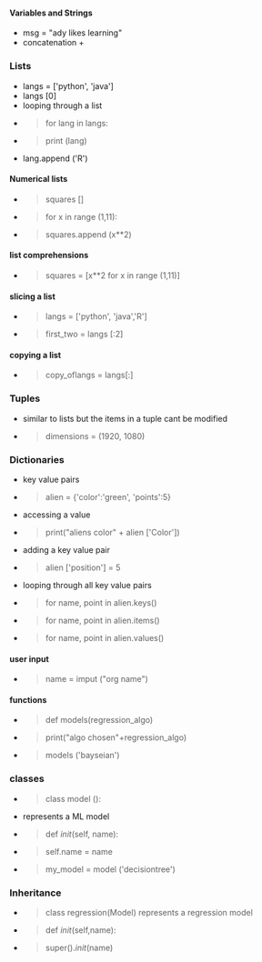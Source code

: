 #### Variables and Strings
- msg = "ady likes learning"
- concatenation +

### Lists
- langs = ['python', 'java']
- langs [0]
- looping through a list
- > for lang in langs:
- > print  (lang)
- lang.append ('R')

#### Numerical lists
- > squares []
- > for x in range (1,11):
- > squares.append (x**2)

#### list comprehensions
- > squares = [x**2 for x in range (1,11)]

#### slicing a list
- > langs = ['python', 'java','R']
- > first_two = langs [:2]

#### copying a list
-  > copy_oflangs = langs[:]


### Tuples
- similar to lists but the items in a tuple cant be modified 
- > dimensions = (1920, 1080)

### Dictionaries
- key value pairs
- >alien = {'color':'green', 'points':5}
- accessing a value
- >print("aliens color" + alien ['Color'])
- adding a key value pair
- >alien ['position'] = 5
- looping through all key value pairs 
- >for name, point in alien.keys()
- >for name, point in alien.items()
- >for name, point in alien.values()

#### user input
- > name = imput ("org name")

#### functions 
- > def models(regression_algo)
- > print("algo chosen"+regression_algo)

- > models ('bayseian')

### classes
- > class model ():
- represents a ML model
- > def _init_(self, name):
- > self.name = name

- > my_model = model ('decisiontree')


### Inheritance
 - > class regression(Model)
 represents a regression model
 - > def _init_(self,name):
 - > super()._init_(name)



